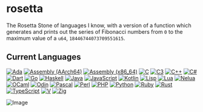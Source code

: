 # rosetta
The Rosetta Stone of languages I know, with a version of a function which generates and prints out the series of Fibonacci numbers from `0` to the maximum value of a `u64`, `18446744073709551615`.

## Current Languages

[![Ada](https://img.shields.io/badge/Ada-black?style=for-the-badge&logo=bevy)](https://github.com/uptudev/rosetta/blob/main/Ada/fibonacci.adb)
[![Assembly (AArch64)](https://img.shields.io/badge/assembly%20%28AArch64%29-black?style=for-the-badge&logo=Arm)](https://github.com/uptudev/rosetta/blob/main/Assembly%20%28AArch64%29/fibonacci.s)
[![Assembly (x86_64)](https://img.shields.io/badge/assembly%20%28x86%2d64%29-black?style=for-the-badge&logo=AssemblyScript)](https://github.com/uptudev/rosetta/blob/main/Assembly%20%28x86-64%29/fibonacci.s)
[![C](https://img.shields.io/badge/c-black?style=for-the-badge&logo=c)](https://github.com/uptudev/rosetta/blob/main/C/fibonacci.c)
[![C3](https://img.shields.io/badge/c3-black?style=for-the-badge&logo=ccc)](https://github.com/uptudev/rosetta/blob/main/C3/fibonacci.c3)
[![C++](https://img.shields.io/badge/c++-black?style=for-the-badge&logo=cplusplus)](https://github.com/uptudev/rosetta/blob/main/C%2B%2B/fibonacci.cpp)
[![C#](https://img.shields.io/badge/c%23-black?style=for-the-badge&logo=csharp)](https://github.com/uptudev/rosetta/blob/main/C%23/fibonacci.cs)
[![Dart](https://img.shields.io/badge/Dart-black?style=for-the-badge&logo=dart)](https://github.com/uptudev/rosetta/blob/main/Dart/fibonacci.dart)
[![Go](https://img.shields.io/badge/Go-black?style=for-the-badge&logo=go)](https://github.com/uptudev/rosetta/blob/main/Go/fibonacci.go)
[![Haskell](https://img.shields.io/badge/Haskell-black?style=for-the-badge&logo=haskell)](https://github.com/uptudev/rosetta/blob/main/Haskell/fibonacci.hs)
[![Java](https://img.shields.io/badge/Java-black?style=for-the-badge&logo=openjdk)](https://github.com/uptudev/rosetta/blob/main/Java/fibonacci.java)
[![JavaScript](https://img.shields.io/badge/JavaScript-black?style=for-the-badge&logo=javascript)](https://github.com/uptudev/rosetta/blob/main/JavaScript/fibonacci.js)
[![Kotlin](https://img.shields.io/badge/Kotlin-black?style=for-the-badge&logo=kotlin)](https://github.com/uptudev/rosetta/blob/main/Kotlin/fibonacci.kt)
[![Lisp](https://img.shields.io/badge/Lisp-black?style=for-the-badge&logo=racket)](https://github.com/uptudev/rosetta/blob/main/Lisp/fibonacci.lisp)
[![Lua](https://img.shields.io/badge/Lua-black?style=for-the-badge&logo=lua)](https://github.com/uptudev/rosetta/blob/main/Lua/fibonacci.lua)
[![Nelua](https://img.shields.io/badge/Nelua-black?style=for-the-badge&logo=Lua)](https://github.com/uptudev/rosetta/blob/main/Nelua/fibonacci.nelua)
[![OCaml](https://img.shields.io/badge/OCaml-black?style=for-the-badge&logo=ocaml)](https://github.com/uptudev/rosetta/blob/main/OCaml/fibonacci.ml)
[![Odin](https://img.shields.io/badge/Odin-black?style=for-the-badge&logo=osano)](https://github.com/uptudev/rosetta/blob/main/Odin/fibonacci.odin)
[![Pascal](https://img.shields.io/badge/Pascal-black?style=for-the-badge&logo=Planet)](https://github.com/uptudev/rosetta/blob/main/Pascal/fibonacci.pas)
[![Perl](https://img.shields.io/badge/Perl-black?style=for-the-badge&logo=Perl)](https://github.com/uptudev/rosetta/blob/main/Perl/fibonacci.pl)
[![PHP](https://img.shields.io/badge/PHP-black?style=for-the-badge&logo=php)](https://github.com/uptudev/rosetta/blob/main/PHP/fibonacci.php)
[![Python](https://img.shields.io/badge/Python-black?style=for-the-badge&logo=python)](https://github.com/uptudev/rosetta/blob/main/Python/fibonacci.py)
[![Ruby](https://img.shields.io/badge/ruby-black?style=for-the-badge&logo=ruby)](https://github.com/uptudev/rosetta/blob/main/Ruby/fibonacci.rb)
[![Rust](https://img.shields.io/badge/rust-black?style=for-the-badge&logo=rust)](https://github.com/uptudev/rosetta/blob/main/Rust/fibonacci.rs)
[![TypeScript](https://img.shields.io/badge/TypeScript-black?style=for-the-badge&logo=TypeScript)](https://github.com/uptudev/rosetta/blob/main/TypeScript/fibonacci.ts)
[![V](https://img.shields.io/badge/V-black?style=for-the-badge&logo=V)](https://github.com/uptudev/rosetta/blob/main/V/fibonacci.v)
[![Zig](https://img.shields.io/badge/Zig-black?style=for-the-badge&logo=Zig)](https://github.com/uptudev/rosetta/blob/main/Zig/fibonacci.zig)

![Image](https://i.imgur.com/ZkXns4o.png)
